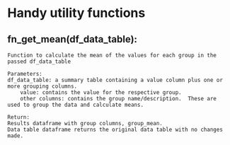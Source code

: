 # Handy utility functions

## fn_get_mean(df_data_table):

    Function to calculate the mean of the values for each group in the passed df_data_table
    
    Parameters:
    df_data_table: a summary table containing a value column plus one or more grouping columns.
        value: contains the value for the respective group.
        other columns: contains the group name/description.  These are used to group the data and calculate means.      
    
    Return:
    Results dataframe with group columns, group_mean.  
    Data table dataframe returns the original data table with no changes made.


